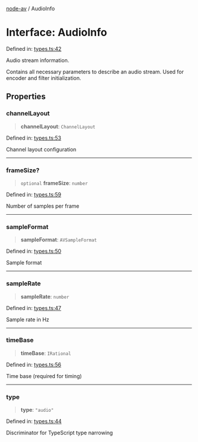 [node-av](../globals.md) / AudioInfo

# Interface: AudioInfo

Defined in: [types.ts:42](https://github.com/seydx/av/blob/f8631fc881b394300b1479f511d55cf1c370a87f/src/api/types.ts#L42)

Audio stream information.

Contains all necessary parameters to describe an audio stream.
Used for encoder and filter initialization.

## Properties

### channelLayout

> **channelLayout**: `ChannelLayout`

Defined in: [types.ts:53](https://github.com/seydx/av/blob/f8631fc881b394300b1479f511d55cf1c370a87f/src/api/types.ts#L53)

Channel layout configuration

***

### frameSize?

> `optional` **frameSize**: `number`

Defined in: [types.ts:59](https://github.com/seydx/av/blob/f8631fc881b394300b1479f511d55cf1c370a87f/src/api/types.ts#L59)

Number of samples per frame

***

### sampleFormat

> **sampleFormat**: `AVSampleFormat`

Defined in: [types.ts:50](https://github.com/seydx/av/blob/f8631fc881b394300b1479f511d55cf1c370a87f/src/api/types.ts#L50)

Sample format

***

### sampleRate

> **sampleRate**: `number`

Defined in: [types.ts:47](https://github.com/seydx/av/blob/f8631fc881b394300b1479f511d55cf1c370a87f/src/api/types.ts#L47)

Sample rate in Hz

***

### timeBase

> **timeBase**: `IRational`

Defined in: [types.ts:56](https://github.com/seydx/av/blob/f8631fc881b394300b1479f511d55cf1c370a87f/src/api/types.ts#L56)

Time base (required for timing)

***

### type

> **type**: `"audio"`

Defined in: [types.ts:44](https://github.com/seydx/av/blob/f8631fc881b394300b1479f511d55cf1c370a87f/src/api/types.ts#L44)

Discriminator for TypeScript type narrowing
